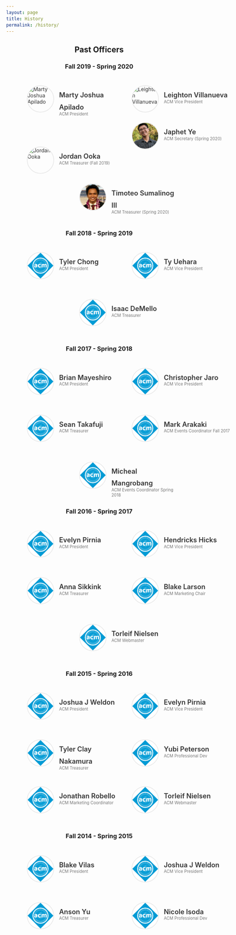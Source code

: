 ```yaml
---
layout: page
title: History
permalink: /history/
---
```



<center>
  <h2>Past Officers</h2>
</center>

<style>
  #officers-container {
    width: 130%;
    max-width: 900px;
    padding: 0 20px;
    box-sizing: border-box;
    margin: auto;
    text-align: center;
  } 
  #officers-container .officer {
    width: 280px;
    height: 100px;
    display: inline-block;
    color: #333;
    text-align: left;
    transition: transform .1s;
  }
  #officers-container .officer img {
    margin: 25px 10px;
    height: 70px;
    width: 70px;
    border: 2px solid #eaeaea;
    display: inline-block;
    border-radius: 50%;
  }
  #officers-container .officer .info {
    display: inline-block;
    vertical-align: top;
    width: 180px;
  }
  #officers-container .officer .info h2 {
    margin: 0;
    padding: 0;
    margin-top: 35px;
    font-weight: 600;
    display: inline-block;
    font-size: 1.3em;
    line-height: 1.8em;
    /* Font-Family Missing */
  }
  #officers-container .officer .info p {
    /* Font-Family Missing */
    margin: 0;
    margin-top: -5px;
    padding-bottom: 3px;
    font-size: .8em;
    color: #777;
    vertical-align: top;
  }
</style>


<center>
  <h3>Fall 2019 - Spring 2020</h3>
</center>

<div id="officers-container">
  <div class="officer">
    <img src="/assets/img/officers/mjka.jpg" alt="Marty Joshua Apilado">
    <div class="info">
      <h2>Marty Joshua Apilado</h2>
      <br />
      <p>ACM President</p>
    </div>
  </div>
  <div class="officer">
    <img src="/assets/img/officers/lavillan.png" alt="Leighton Villanueva">
    <div class="info">
      <h2>Leighton Villanueva</h2>
      <br>
      <p>ACM Vice President</p>
    </div>
  </div>
  <div class="officer">
    <img src="/assets/img/officers/jordanoo.png" alt="Jordan Ooka">
    <div class="info">
      <h2>Jordan Ooka</h2>
      <br>
      <p>ACM Treasurer (Fall 2019)</p>
    </div>
  </div>
  <div class="officer">
    <img src="/assets/img/officers/japhetye.jpg" alt="Japhet Ye">
    <div class="info">
      <h2>Japhet Ye</h2>
      <br>
      <p>ACM Secretary (Spring 2020)</p>
    </div>
  </div>
  <div class="officer">
    <img src="/assets/img/officers/timoteosum.jpg" alt="Timoteo Sumalinog III">
    <div class="info">
      <h2>Timoteo Sumalinog III</h2>
      <br>
      <p>ACM Treasurer (Spring 2020)</p>
    </div>
  </div>
</div>

<center>
  <h3>Fall 2018 - Spring 2019</h3>
</center>

<div id="officers-container">
  <div class="officer">
    <img src="/assets/img/officers/placehold.png" alt="Tyler Chong">
    <div class="info">
      <h2>Tyler Chong</h2>
      <br />
      <p>ACM President</p>
    </div>
  </div>
  <div class="officer">
    <img src="/assets/img/officers/placehold.png" alt="Ty Uehara">
    <div class="info">
      <h2>Ty Uehara</h2>
      <br>
      <p>ACM Vice President</p>
    </div>
  </div>
  <div class="officer">
    <img src="/assets/img/officers/placehold.png" alt="Isaac DeMello">
    <div class="info">
      <h2>Isaac DeMello</h2>
      <br>
      <p>ACM Treasurer</p>
    </div>
  </div>
</div>


<center>
  <h3>Fall 2017 - Spring 2018</h3>
</center>

<div id="officers-container">
  <div class="officer">
    <img src="/assets/img/officers/placehold.png" alt="Brian Mayeshiro">
    <div class="info">
      <h2>Brian Mayeshiro</h2>
      <br />
      <p>ACM President</p>
    </div>
  </div>
  <div class="officer">
    <img src="/assets/img/officers/placehold.png" alt="Christopher Jaro">
    <div class="info">
      <h2>Christopher Jaro</h2>
      <br>
      <p>ACM Vice President</p>
    </div>
  </div>
  <div class="officer">
    <img src="/assets/img/officers/placehold.png" alt="Sean Takafuji">
    <div class="info">
      <h2>Sean Takafuji</h2>
      <br>
      <p>ACM Treasurer</p>
    </div>
  </div>
  <div class="officer">
    <img src="/assets/img/officers/placehold.png" alt="Mark Arakaki">
    <div class="info">
      <h2>Mark Arakaki</h2>
      <br>
      <p>ACM Events Coordinator Fall 2017</p>
    </div>
  </div>
  <div class="officer">
    <img src="/assets/img/officers/placehold.png" alt="Micheal Mangrobang">
    <div class="info">
      <h2>Micheal Mangrobang</h2>
      <br>
      <p>ACM Events Coordinator Spring 2018</p>
    </div>
  </div>
</div>

<center>
  <h3>Fall 2016 - Spring 2017</h3>
</center>

<div id="officers-container">
  <div class="officer">
    <img src="/assets/img/officers/placehold.png" alt="Evelyn Pirnia">
    <div class="info">
      <h2>Evelyn Pirnia</h2>
      <br />
      <p>ACM President</p>
    </div>
  </div>
  <div class="officer">
    <img src="/assets/img/officers/placehold.png" alt="Hendricks Hicks">
    <div class="info">
      <h2>Hendricks Hicks</h2>
      <br>
      <p>ACM Vice President</p>
    </div>
  </div>
  <div class="officer">
    <img src="/assets/img/officers/placehold.png" alt="Anna Sikkink">
    <div class="info">
      <h2>Anna Sikkink</h2>
      <br>
      <p>ACM Treasurer</p>
    </div>
  </div>
  <div class="officer">
    <img src="/assets/img/officers/placehold.png" alt="Blake Larson">
    <div class="info">
      <h2>Blake Larson</h2>
      <br>
      <p>ACM Marketing Chair</p>
    </div>
  </div>
  <div class="officer">
    <img src="/assets/img/officers/placehold.png" alt="Torleif Nielsen">
    <div class="info">
      <h2>Torleif Nielsen</h2>
      <br>
      <p>ACM Webmaster</p>
    </div>
  </div>
</div>


<center>
  <h3>Fall 2015 - Spring 2016</h3>
</center>

<div id="officers-container">
  <div class="officer">
    <img src="/assets/img/officers/placehold.png" alt="Joshua J Weldon">
    <div class="info">
      <h2>Joshua J Weldon</h2>
      <br />
      <p>ACM President</p>
    </div>
  </div>
  <div class="officer">
    <img src="/assets/img/officers/placehold.png" alt="Evelyn Pirnia">
    <div class="info">
      <h2>Evelyn Pirnia</h2>
      <br>
      <p>ACM Vice President</p>
    </div>
  </div>
  <div class="officer">
    <img src="/assets/img/officers/placehold.png" alt="Tyler Clay Nakamura">
    <div class="info">
      <h2>Tyler Clay Nakamura</h2>
      <br>
      <p>ACM Treasurer</p>
    </div>
  </div>
  <div class="officer">
    <img src="/assets/img/officers/placehold.png" alt="Yubi Peterson">
    <div class="info">
      <h2>Yubi Peterson</h2>
      <br>
      <p>ACM Professional Dev</p>
    </div>
  </div>
  <div class="officer">
    <img src="/assets/img/officers/placehold.png" alt="Jonathan Robello">
    <div class="info">
      <h2>Jonathan Robello</h2>
      <br>
      <p>ACM Marketing Coordinator</p>
    </div>
  </div>
  <div class="officer">
    <img src="/assets/img/officers/placehold.png" alt="Torleif Nielsen">
    <div class="info">
      <h2>Torleif Nielsen</h2>
      <br>
      <p>ACM Webmaster</p>
    </div>
  </div>
</div>

<center>
  <h3>Fall 2014 - Spring 2015</h3>
</center>

<div id="officers-container">
  <div class="officer">
    <img src="/assets/img/officers/placehold.png" alt="Blake Vilas">
    <div class="info">
      <h2>Blake Vilas</h2>
      <br />
      <p>ACM President</p>
    </div>
  </div>
  <div class="officer">
    <img src="/assets/img/officers/placehold.png" alt="Joshua J Weldon">
    <div class="info">
      <h2>Joshua J Weldon</h2>
      <br>
      <p>ACM Vice President</p>
    </div>
  </div>
  <div class="officer">
    <img src="/assets/img/officers/placehold.png" alt="Anson Yu">
    <div class="info">
      <h2>Anson Yu</h2>
      <br>
      <p>ACM Treasurer</p>
    </div>
  </div>
  <div class="officer">
    <img src="/assets/img/officers/placehold.png" alt="Nicole Isoda">
    <div class="info">
      <h2>Nicole Isoda</h2>
      <br>
      <p>ACM Professional Dev</p>
    </div>
  </div>
</div>

